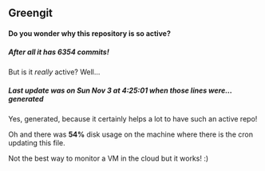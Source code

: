 ## Greengit

#### Do you wonder why this repository is so active?

##### After all it has 6354 commits!

But is it *really* active? Well...

##### Last update was on Sun Nov 3 at 4:25:01 when those lines were... generated

Yes, generated, because it certainly helps a lot to have such an active repo!

Oh and there was **54%** disk usage on the machine
where there is the cron updating this file.

Not the best way to monitor a VM in the cloud but it works! :)
